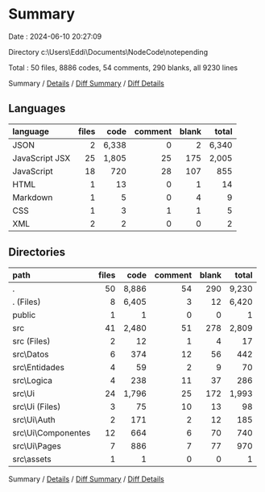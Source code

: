 # Summary

Date : 2024-06-10 20:27:09

Directory c:\\Users\\Eddi\\Documents\\NodeCode\\notepending

Total : 50 files,  8886 codes, 54 comments, 290 blanks, all 9230 lines

Summary / [Details](details.md) / [Diff Summary](diff.md) / [Diff Details](diff-details.md)

## Languages
| language | files | code | comment | blank | total |
| :--- | ---: | ---: | ---: | ---: | ---: |
| JSON | 2 | 6,338 | 0 | 2 | 6,340 |
| JavaScript JSX | 25 | 1,805 | 25 | 175 | 2,005 |
| JavaScript | 18 | 720 | 28 | 107 | 855 |
| HTML | 1 | 13 | 0 | 1 | 14 |
| Markdown | 1 | 5 | 0 | 4 | 9 |
| CSS | 1 | 3 | 1 | 1 | 5 |
| XML | 2 | 2 | 0 | 0 | 2 |

## Directories
| path | files | code | comment | blank | total |
| :--- | ---: | ---: | ---: | ---: | ---: |
| . | 50 | 8,886 | 54 | 290 | 9,230 |
| . (Files) | 8 | 6,405 | 3 | 12 | 6,420 |
| public | 1 | 1 | 0 | 0 | 1 |
| src | 41 | 2,480 | 51 | 278 | 2,809 |
| src (Files) | 2 | 12 | 1 | 4 | 17 |
| src\\Datos | 6 | 374 | 12 | 56 | 442 |
| src\\Entidades | 4 | 59 | 2 | 9 | 70 |
| src\\Logica | 4 | 238 | 11 | 37 | 286 |
| src\\Ui | 24 | 1,796 | 25 | 172 | 1,993 |
| src\\Ui (Files) | 3 | 75 | 10 | 13 | 98 |
| src\\Ui\\Auth | 2 | 171 | 2 | 12 | 185 |
| src\\Ui\\Componentes | 12 | 664 | 6 | 70 | 740 |
| src\\Ui\\Pages | 7 | 886 | 7 | 77 | 970 |
| src\\assets | 1 | 1 | 0 | 0 | 1 |

Summary / [Details](details.md) / [Diff Summary](diff.md) / [Diff Details](diff-details.md)